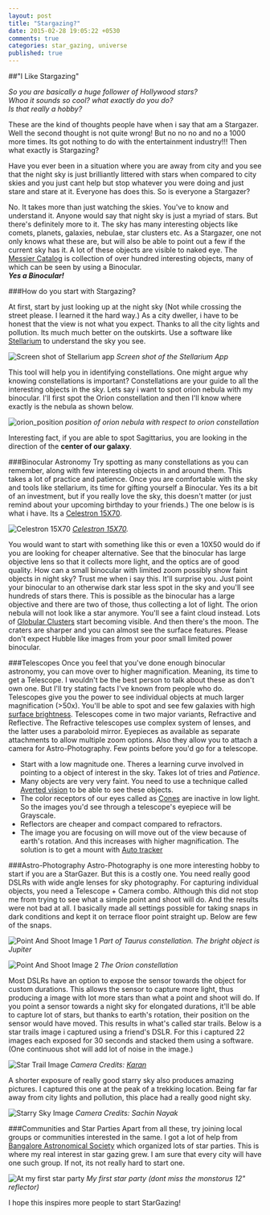 ```yaml
---
layout: post
title: "Stargazing?"
date: 2015-02-28 19:05:22 +0530
comments: true
categories: star_gazing, universe
published: true
---
```


##"I Like Stargazing"

_So you are basically a huge follower of Hollywood stars?_  
_Whoa it sounds so cool? what exactly do you do?_  
_Is that really a hobby?_  

These are the kind of thoughts people have when i say that am a Stargazer. Well the second thought is not quite wrong! But no no no and no a 1000 more times. Its got nothing to do with the entertainment industry!!! Then what exactly is Stargazing?

Have you ever been in a situation where you are away from city and you see that the night sky is just brilliantly littered with stars when compared to city skies and you just cant help but stop whatever you were doing and just stare and stare at it. Everyone has does this. So is everyone a Stargazer?

No. It takes more than just watching the skies. You've to know and understand it. Anyone would say that night sky is just a myriad of stars. But there's definitely more to it. The sky has many interesting objects like comets, planets, galaxies, nebulae, star clusters etc. As a Stargazer, one not only knows what these are, but will also be able to point out a few if the current sky has it. A lot of these objects are visible to naked eye. The [Messier Catalog](http://en.wikipedia.org/wiki/Messier_object) is collection of over hundred interesting objects, many of which can be seen by using a Binocular.  
**_Yes a Binocular!_**

###How do you start with Stargazing?

At first, start by just looking up at the night sky (Not while crossing the street please. I learned it the hard way.) As a city dweller, i have to be honest that the view is not what you expect. Thanks to all the city lights and pollution. Its much much better on the outskirts. Use a software like [Stellarium](http://www.stellarium.org/) to understand the sky you see. 

![Screen shot of Stellarium app](/images/stellarium.png "Screen shot of the Stellarium App")
_Screen shot of the Stellarium App_

This tool will help you in identifying constellations. One might argue why knowing constellations is important? Constellations are your guide to all the interesting objects in the sky. Lets say i want to spot orion nebula with my binocular. I'll first spot the Orion constellation and then I'll know where exactly is the nebula as shown below.

![orion_position](/images/orion_position.png "position of orion nebula with respect to orion constellation")
_position of orion nebula with respect to orion constellation_

Interesting fact, if you are able to spot Sagittarius, you are looking in the direction of the **center of our galaxy**.

###Binocular Astronomy
Try spotting as many constellations as you can remember, along with few interesting objects in and around them. This takes a lot of practice and patience. Once you are comfortable with the sky and tools like stellarium, its time for gifting yourself a Binocular. Yes its a bit of an investment, but if you really love the sky, this doesn't matter (or just remind about your upcoming birthday to your friends.) The one below is is what i have. Its a [Celestron 15X70](http://www.celestron.com/browse-shop/astronomy/astronomy-binoculars/skymaster-15x70-binocular). 

![Celestron 15X70](/images/binocular.jpg)
_[Celestron 15X70](http://www.celestron.com/browse-shop/astronomy/astronomy-binoculars/skymaster-15x70-binocular)._

You would want to start with something like this or even a 10X50 would do if you are looking for cheaper alternative. See that the binocular has large objective lens so that it collects more light, and the optics are of good quality. How can a small binocular with limited zoom possibly show faint objects in night sky? Trust me when i say this. It'll surprise you. Just point your binocular to an otherwise dark star less spot in the sky and you'll see hundreds of stars there. This is possible as the binocular has a large objective and there are two of those, thus collecting a lot of light. The orion nebula will not look like a star anymore. You'll see a faint cloud instead. Lots of [Globular Clusters](http://en.wikipedia.org/wiki/Globular_cluster) start becoming visible. And then there's the moon. The craters are sharper and you can almost see the surface features. Please don't expect Hubble like images from your poor small limited power binocular.

###Telescopes
Once you feel that you've done enough binocular astronomy, you can move over to higher magnification. Meaning, its time to get a Telescope. I wouldn't be the best person to talk about these as don't own one. But I'll try stating facts I've known from people who do. Telescopes give you the power to see individual objects at much larger magnification (>50x). You'll be able to spot and see few galaxies with high [surface brightness](http://en.wikipedia.org/wiki/Surface_brightness). Telescopes come in two major variants, Refractive and Reflective. The Refractive telescopes use complex system of lenses, and the latter uses a paraboloid mirror. Eyepieces as available as separate attachments to allow multiple zoom options. Also they allow you to attach a camera for Astro-Photography. Few points before you'd go for a telescope.

* Start with a low magnitude one. Theres a learning curve involved in pointing to a object of interest in the sky. Takes lot of tries and *Patience*.
* Many objects are very very faint. You need to use a technique called [Averted vision](http://en.wikipedia.org/wiki/Averted_vision) to be able to see these objects.
* The color receptors of our eyes called as [Cones](http://en.wikipedia.org/wiki/Cone_cell) are inactive in low light. So the images you'd see through a telescope's eyepiece will be Grayscale.
* Reflectors are cheaper and compact compared to refractors.
* The image you are focusing on will move out of the view because of earth's rotation. And this increases with higher magnification. The solution is to get a mount with [Auto tracker](http://www.celestron.com/browse-shop/astronomy/telescopes/skyprodigy-130-computerized-telescope) 

###Astro-Photography
Astro-Photography is one more interesting hobby to start if you are a StarGazer. But this is a costly one. You need really good DSLRs with wide angle lenses for sky photography. For capturing individual objects, you need a Telescope + Camera combo. Although this did not stop me from trying to see what a simple point and shoot will do. And the results were not bad at all. I basically made all settings possible for taking snaps in dark conditions and kept it on terrace floor point straight up. Below are few of the snaps.

![Point And Shoot Image 1](/images/pointAndShoot1.jpg)
_Part of Taurus constellation. The bright object is Jupiter_

![Point And Shoot Image 2](/images/pointAndShoot2.jpg)
_The Orion constellation_

Most DSLRs have an option to expose the sensor towards the object for custom durations. This allows the sensor to capture more light, thus producing a image with lot more stars than what a point and shoot will do. If you point a sensor towards a night sky for elongated durations, it'll be able to capture lot of stars, but thanks to earth's rotation, their position on the sensor would have moved. This results in what's called star trails. Below is a star trails image i captured using a friend's DSLR. For this i captured 22 images each exposed for 30 seconds and stacked them using a software. (One continuous shot will add lot of noise in the image.)

![Star Trail Image](/images/starTrails.jpg)
_Camera Credits: [Karan](http://kidoman.io/)_

A shorter exposure of really good starry sky also produces amazing pictures. I captured this one at the peak of a trekking location. Being far far away from city lights and pollution, this place had a really good night sky.

![Starry Sky Image](/images/starrySky.jpg)
_Camera Credits: Sachin Nayak_

###Communities and Star Parties
Apart from all these, try joining local groups or communities interested in the same. I got a lot of help from [Bangalore Astronomical Society](http://bas.org.in/) which organized lots of star parties. This is where my real interest in star gazing grew. I am sure that every city will have one such group. If not, its not really hard to start one.

![At my first star party](/images/starParty.jpg)
_My first star party (dont miss the monstorus 12" reflector)_

I hope this inspires more people to start StarGazing!
